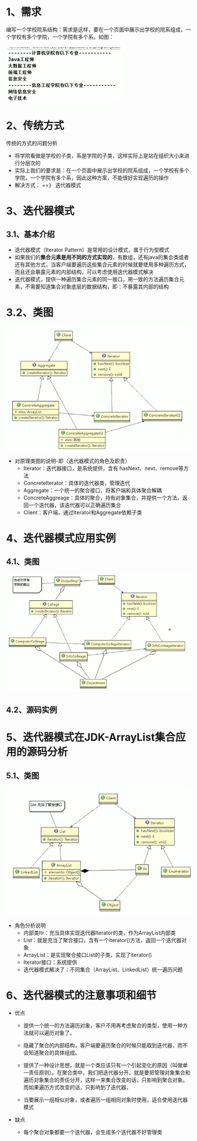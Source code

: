 # 1、需求

编写一个学校院系结构：需求是这样，要在一个页面中展示出学校的院系组成，一个学校有多个学院，一个学院有多个系。如图：

![1563759249380](images\迭代器模式需求.png)

# 2、传统方式

传统的方式的问题分析

- 将学院看做是学校的子类，系是学院的子类，这样实际上是站在组织大小来进行分层次的
- 实际上我们的要求是：在一个页面中展示出学校的院系组成，一个学校有多个学院，一个学院有多个系，因此这种方案，不能很好实现遍历的操作
- 解决方式： ==》  迭代器模式

# 3、迭代器模式

## 3.1、基本介绍

- 迭代器模式（Iterator Pattern）是常用的设计模式，属于行为型模式
- 如果我们的**集合元素是用不同的方式实现的**，有数组，还有java的集合类或者还有其他方式，当客户端要遍历这些集合元素的时候就要使用多种遍历方式，而且还会暴露元素的内部结构，可以考虑使用迭代器模式解决
- 迭代器模式，提供一种遍历集合元素的同一接口，用一致的方法遍历集合元素，不需要知道集合对象底层的数据结构，即：不暴露其内部的结构

# 3.2、类图

![1563760268220](images\迭代器模式类图.png)

- 对原理类图的说明-即（迭代器模式的角色及职责）
  - Iterator：迭代器接口，是系统提供，含有 hasNext、next、remove等方法
  - ConcreteIterator：具体的迭代器类，管理迭代
  - Aggregate：一个统一的聚合接口，将客户端和具体聚合解耦
  - ConcreteAggreage：具体的聚合，持有对象集合，并提供一个方法，返回一个迭代器，该迭代器可以正确遍历集合
  - Client：客户端，通过Iterator和Aggregate依赖子类

# 4、迭代器模式应用实例

## 4.1、类图

 ![1563840350351](images\迭代器模式应用实例类图.png)

## 4.2、源码实例

# 5、迭代器模式在JDK-ArrayList集合应用的源码分析

## 5.1、类图

![1563844067854](images\迭代器模式的源码实现.png)

- 角色分析说明
  - 内部类Itr：充当具体实现迭代器Iterator的类，作为ArrayList内部类
  - List：就是充当了聚合接口，含有一个iterator()方法，返回一个迭代器对象
  - ArrayList：是实现聚合接口List的子类，实现了iterator()
  - Iterator接口：系统提供
  - 迭代器模式解决了：不同集合（ArrayList、LinkedList）统一遍历问题

# 6、迭代器模式的注意事项和细节

- 优点

  - 提供一个统一的方法遍历对象，客户不用再考虑聚合的类型，使用一种方法就可以遍历对象了。

  - 隐藏了聚合的内部结构，客户端要遍历聚合的时候只能取到迭代器，而不会知道聚合的具体组成。

  - 提供了一种设计思想，就是一个类应该只有一个引起变化的原因（叫做单一责任原则）。在聚合类中，我们把迭代器分开，就是要把管理对象集合和遍历对象集合的责任分开，这样一来集合改变的话，只影响到聚合对象。而如果遍历方式改变的话，只影响到了迭代器。

  - 当要展示一组相似对象，或者遍历一组相同对象时使用，适合使用迭代器模式

- 缺点

  - 每个聚合对象都要一个迭代器，会生成多个迭代器不好管理类

